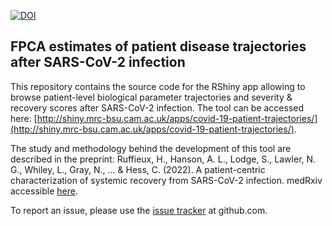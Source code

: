 [![DOI](https://zenodo.org/badge/416464724.svg)](https://zenodo.org/badge/latestdoi/416464724)

## FPCA estimates of patient disease trajectories after SARS-CoV-2 infection

This repository contains the source code for the RShiny app allowing to browse patient-level biological parameter trajectories and severity & recovery scores after SARS-CoV-2 infection. The tool can be accessed here: [http://shiny.mrc-bsu.cam.ac.uk/apps/covid-19-patient-trajectories/](http://shiny.mrc-bsu.cam.ac.uk/apps/covid-19-patient-trajectories/).

The study and methodology behind the development of this tool are described in the preprint:
Ruffieux, H., Hanson, A. L., Lodge, S., Lawler, N. G., Whiley, L., Gray, N., ... & Hess, C. (2022). A patient-centric characterization of systemic recovery from SARS-CoV-2 infection. medRxiv 
accessible [here](https://www.medrxiv.org/content/10.1101/2022.06.18.22276437v1).

To report an issue, please use the [issue
tracker](https://github.com/hruffieux/covid-patient-trajectories/issues) at github.com.
